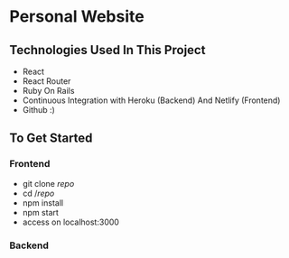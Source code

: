 # Personal Website

## Technologies Used In This Project

 * React
 * React Router
 * Ruby On Rails
 * Continuous Integration with Heroku (Backend) And Netlify (Frontend)
 * Github :)
## To Get Started

### Frontend

 * git clone *repo*
 * cd /*repo*
 * npm install
 * npm start
 * access on localhost:3000

### Backend

